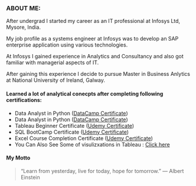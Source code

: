 
### ABOUT ME:
After undergrad I started my career as an IT professional at Infosys Ltd, Mysore, India.

My job profile as a systems engineer at Infosys was to develop an SAP enterprise application using various technologies.

At Infosys I gained experience in Analytics and Consultancy and also got familiar with managerial aspects of IT.

After gaining this experience I decide to pursue Master in Business Anlytics at National University of Ireland, Galway.


#### Learned a lot of analytical conecpts after completing following certifications:


*  Data Analyst in Python (<a href="https://DataCamp Python.htm" target="_blank">DataCamp Certificate</a>)
*  Data Analyst in Python (<a href="https://DataCamp R.htm" target="_blank">DataCamp Certificate</a>)
*  Tableau Beginner Certificate (<a href="https://www.udemy.com/certificate/UC-GZLYYZ2P/" target="_blank">Udemy Certificate</a>)
*  SQL BootCamp Certificate (<a href="https://www.udemy.com/certificate/UC-NW19KSHV/" target="_blank">Udemy Certificate</a>)
*  Excel Course Completion Certificate (<a href="https://www.udemy.com/certificate/UC-RUZFULJV/" target="_blank">Udemy Certificate</a>)
*  You Can Also See Some of visulizxations in Tableau : <a href="https://public.tableau.com/profile/ketan.bhadoriya#!/" target="_blank">Click here</a>



#### My Motto

>“Learn from yesterday, live for today, hope for tomorrow.”
― Albert Einstein

